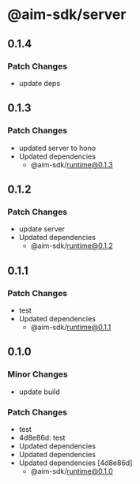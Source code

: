 # @aim-sdk/server

## 0.1.4

### Patch Changes

- update deps

## 0.1.3

### Patch Changes

- updated server to hono
- Updated dependencies
  - @aim-sdk/runtime@0.1.3

## 0.1.2

### Patch Changes

- update server
- Updated dependencies
  - @aim-sdk/runtime@0.1.2

## 0.1.1

### Patch Changes

- test
- Updated dependencies
  - @aim-sdk/runtime@0.1.1

## 0.1.0

### Minor Changes

- update build

### Patch Changes

- test
- 4d8e86d: test
- Updated dependencies
- Updated dependencies
- Updated dependencies [4d8e86d]
  - @aim-sdk/runtime@0.1.0
